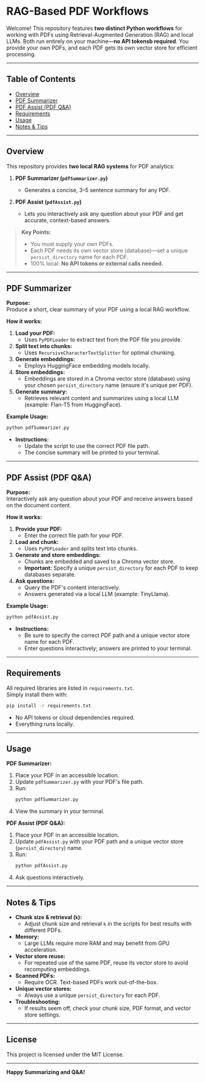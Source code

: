 # RAG-Based PDF Workflows

Welcome! This repository features **two distinct Python workflows** for working with PDFs using Retrieval-Augmented Generation (RAG) and local LLMs. Both run entirely on your machine—**no API tokensb required**. You provide your own PDFs, and each PDF gets its own vector store for efficient processing.

---

## Table of Contents

- [Overview](#overview)
- [PDF Summarizer](#pdf-summarizer)
- [PDF Assist (PDF Q&A)](#pdf-assist-pdf-qa)
- [Requirements](#requirements)
- [Usage](#usage)
- [Notes & Tips](#notes--tips)

---

## Overview

This repository provides **two local RAG systems** for PDF analytics:

1. **PDF Summarizer (`pdfSummarizer.py`)**  
   - Generates a concise, 3–5 sentence summary for any PDF.

2. **PDF Assist (`pdfAssist.py`)**  
   - Lets you interactively ask any question about your PDF and get accurate, context-based answers.

> **Key Points:**  
> - You must supply your own PDFs.  
> - Each PDF needs its own vector store (database)—set a unique `persist_directory` name for each PDF.
> - 100% local: **No API tokens or external calls needed.**

---

## PDF Summarizer

**Purpose:**  
Produce a short, clear summary of your PDF using a local RAG workflow.

**How it works:**
1. **Load your PDF:**  
   - Uses `PyPDFLoader` to extract text from the PDF file you provide.
2. **Split text into chunks:**  
   - Uses `RecursiveCharacterTextSplitter` for optimal chunking.
3. **Generate embeddings:**  
   - Employs HuggingFace embedding models locally.
4. **Store embeddings:**  
   - Embeddings are stored in a Chroma vector store (database) using your chosen `persist_directory` name (ensure it's unique per PDF).
5. **Generate summary:**  
   - Retrieves relevant content and summarizes using a local LLM (example: Flan-T5 from HuggingFace).

**Example Usage:**
```bash
python pdfSummarizer.py
```
- **Instructions:**  
  - Update the script to use the correct PDF file path.
  - The concise summary will be printed to your terminal.

---

## PDF Assist (PDF Q&A)

**Purpose:**  
Interactively ask any question about your PDF and receive answers based on the document content.

**How it works:**
1. **Provide your PDF:**  
   - Enter the correct file path for your PDF.
2. **Load and chunk:**  
   - Uses `PyPDFLoader` and splits text into chunks.
3. **Generate and store embeddings:**  
   - Chunks are embedded and saved to a Chroma vector store.
   - **Important:** Specify a unique `persist_directory` for each PDF to keep databases separate.
4. **Ask questions:**  
   - Query the PDF's content interactively.  
   - Answers generated via a local LLM (example: TinyLlama).

**Example Usage:**
```bash
python pdfAssist.py
```
- **Instructions:**  
  - Be sure to specify the correct PDF path and a unique vector store name for each PDF.
  - Enter questions interactively; answers are printed to your terminal.

---

## Requirements

All required libraries are listed in `requirements.txt`.  
Simply install them with:

```bash
pip install -r requirements.txt
```

- No API tokens or cloud dependencies required.
- Everything runs locally.

---

## Usage

**PDF Summarizer:**
1. Place your PDF in an accessible location.
2. Update `pdfSummarizer.py` with your PDF's file path.
3. Run:
   ```bash
   python pdfSummarizer.py
   ```
4. View the summary in your terminal.

**PDF Assist (PDF Q&A):**
1. Place your PDF in an accessible location.
2. Update `pdfAssist.py` with your PDF path and a unique vector store (`persist_directory`) name.
3. Run:
   ```bash
   python pdfAssist.py
   ```
4. Ask questions interactively.

---

## Notes & Tips

- **Chunk size & retrieval (`k`):**  
  - Adjust chunk size and retrieval `k` in the scripts for best results with different PDFs.
- **Memory:**  
  - Large LLMs require more RAM and may benefit from GPU acceleration.
- **Vector store reuse:**  
  - For repeated use of the same PDF, reuse its vector store to avoid recomputing embeddings.
- **Scanned PDFs:**  
  - Require OCR. Text-based PDFs work out-of-the-box.
- **Unique vector stores:**  
  - Always use a unique `persist_directory` for each PDF.
- **Troubleshooting:**  
  - If results seem off, check your chunk size, PDF format, and vector store settings.

---

## License

This project is licensed under the MIT License.

---

**Happy Summarizing and Q&A!**
